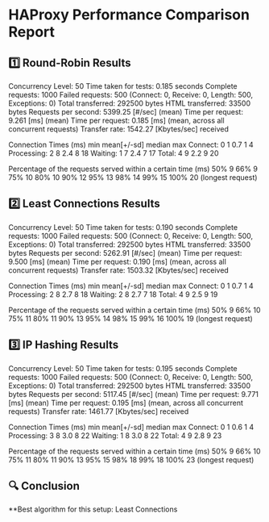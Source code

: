 # HAProxy Performance Comparison Report

## 1️⃣ Round-Robin Results  

Concurrency Level:      50
Time taken for tests:   0.185 seconds
Complete requests:      1000
Failed requests:        500
   (Connect: 0, Receive: 0, Length: 500, Exceptions: 0)
Total transferred:      292500 bytes
HTML transferred:       33500 bytes
Requests per second:    5399.25 [#/sec] (mean)
Time per request:       9.261 [ms] (mean)
Time per request:       0.185 [ms] (mean, across all concurrent requests)
Transfer rate:          1542.27 [Kbytes/sec] received

Connection Times (ms)
              min  mean[+/-sd] median   max
Connect:        0    1   0.7      1       4
Processing:     2    8   2.4      8      18
Waiting:        1    7   2.4      7      17
Total:          4    9   2.2      9      20

Percentage of the requests served within a certain time (ms)
  50%      9
  66%      9
  75%     10
  80%     10
  90%     12
  95%     13
  98%     14
  99%     15
 100%     20 (longest request)

## 2️⃣ Least Connections Results  

Concurrency Level:      50
Time taken for tests:   0.190 seconds
Complete requests:      1000
Failed requests:        500
   (Connect: 0, Receive: 0, Length: 500, Exceptions: 0)
Total transferred:      292500 bytes
HTML transferred:       33500 bytes
Requests per second:    5262.91 [#/sec] (mean)
Time per request:       9.500 [ms] (mean)
Time per request:       0.190 [ms] (mean, across all concurrent requests)
Transfer rate:          1503.32 [Kbytes/sec] received

Connection Times (ms)
              min  mean[+/-sd] median   max
Connect:        0    1   0.7      1       4
Processing:     2    8   2.7      8      18
Waiting:        2    8   2.7      7      18
Total:          4    9   2.5      9      19

Percentage of the requests served within a certain time (ms)
  50%      9
  66%     10
  75%     11
  80%     11
  90%     13
  95%     14
  98%     15
  99%     16
 100%     19 (longest request)

## 3️⃣ IP Hashing Results
  
Concurrency Level:      50
Time taken for tests:   0.195 seconds
Complete requests:      1000
Failed requests:        500
   (Connect: 0, Receive: 0, Length: 500, Exceptions: 0)
Total transferred:      292500 bytes
HTML transferred:       33500 bytes
Requests per second:    5117.45 [#/sec] (mean)
Time per request:       9.771 [ms] (mean)
Time per request:       0.195 [ms] (mean, across all concurrent requests)
Transfer rate:          1461.77 [Kbytes/sec] received

Connection Times (ms)
              min  mean[+/-sd] median   max
Connect:        0    1   0.6      1       4
Processing:     3    8   3.0      8      22
Waiting:        1    8   3.0      8      22
Total:          4    9   2.8      9      23

Percentage of the requests served within a certain time (ms)
  50%      9
  66%     10
  75%     11
  80%     11
  90%     13
  95%     15
  98%     18
  99%     18
 100%     23 (longest request)

## 🔍 Conclusion  

**Best algorithm for this setup: Least Connections
